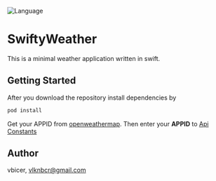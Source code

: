![Language](https://img.shields.io/badge/languages-swift-orange.svg)

# SwiftyWeather
This is a minimal weather application written in swift.


## Getting Started
After you download the repository install dependencies by

```bash
pod install
```

Get your APPID from [openweathermap](http://openweathermap.org/appid).
Then enter your **APPID**  to [Api Constants](https://github.com/vbicer/SwiftyWeather/blob/master/SwiftyWeather/Weather%20API/Network/ApiConstants.swift)


## Author

vbicer, vlknbcr@gmail.com
